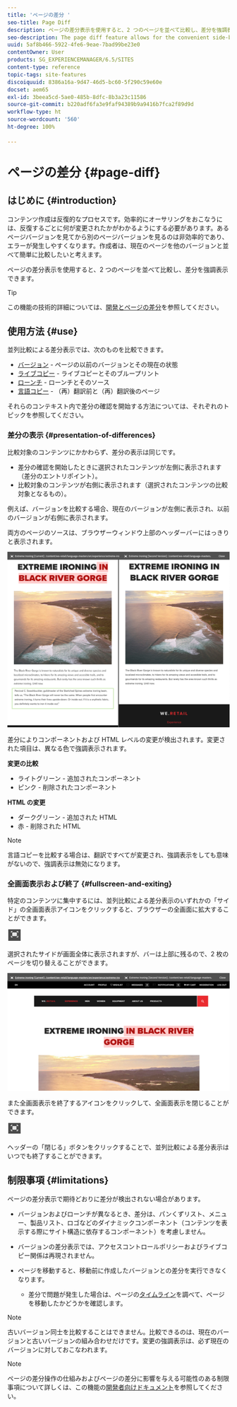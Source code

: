 ```yaml
---
title: 'ページの差分 '
seo-title: Page Diff
description: ページの差分表示を使用すると、2 つのページを並べて比較し、差分を強調表示できます。
seo-description: The page diff feature allows for the convenient side-by-side comparison of two pages with their differences highlighted.
uuid: 5af8b466-5922-4fe6-9eae-7bad99be23e0
contentOwner: User
products: SG_EXPERIENCEMANAGER/6.5/SITES
content-type: reference
topic-tags: site-features
discoiquuid: 8386a16a-9d47-46d5-bc60-5f290c59e60e
docset: aem65
exl-id: 3beea5cd-5ae0-485b-8dfc-8b3a23c11586
source-git-commit: b220adf6fa3e9faf94389b9a9416b7fca2f89d9d
workflow-type: ht
source-wordcount: '560'
ht-degree: 100%

---
```


# ページの差分 {#page-diff}

## はじめに {#introduction}

コンテンツ作成は反復的なプロセスです。効率的にオーサリングをおこなうには、反復するごとに何が変更されたかがわかるようにする必要があります。あるページバージョンを見てから別のページバージョンを見るのは非効率的であり、エラーが発生しやすくなります。作成者は、現在のページを他のバージョンと並べて簡単に比較したいと考えます。

ページの差分表示を使用すると、2 つのページを並べて比較し、差分を強調表示できます。

>[!TIP]
>
>この機能の技術的詳細については、[開発とページの差分](/help/sites-developing/pagediff.md#operation-details)を参照してください。

## 使用方法 {#use}

並列比較による差分表示では、次のものを比較できます。

* [バージョン](/help/sites-authoring/working-with-page-versions.md#comparing-a-version-with-current-page) - ページの以前のバージョンとその現在の状態
* [ライブコピー](/help/sites-administering/msm-livecopy.md#comparing-a-live-copy-page-with-a-blueprint-page) - ライブコピーとそのブループリント
* [ローンチ](/help/sites-authoring/launches-editing.md#comparing-a-launch-page-to-its-source-page) - ローンチとそのソース
* [言語コピー](/help/sites-administering/tc-manage.md#comparing-language-copies) - （再）翻訳前と（再）翻訳後のページ

それらのコンテキスト内で差分の確認を開始する方法については、それぞれのトピックを参照してください。

### 差分の表示 {#presentation-of-differences}

比較対象のコンテンツにかかわらず、差分の表示は同じです。

* 差分の確認を開始したときに選択されたコンテンツが左側に表示されます（差分のエントリポイント）。
* 比較対象のコンテンツが右側に表示されます（選択されたコンテンツの比較対象となるもの）。

例えば、バージョンを比較する場合、現在のバージョンが左側に表示され、以前のバージョンが右側に表示されます。

両方のページのソースは、ブラウザーウィンドウ上部のヘッダーバーにはっきりと表示されます。

![chlimage_1-109](assets/chlimage_1-109.png)

差分によりコンポーネントおよび HTML レベルの変更が検出されます。変更された項目は、異なる色で強調表示されます。

**変更の比較**

* ライトグリーン - 追加されたコンポーネント
* ピンク - 削除されたコンポーネント

**HTML の変更**

* ダークグリーン - 追加された HTML
* 赤 - 削除された HTML

>[!NOTE]
>
>言語コピーを比較する場合は、翻訳ですべてが変更され、強調表示をしても意味がないので、強調表示は無効になります。

### 全画面表示および終了 {#fullscreen-and-exiting}

特定のコンテンツに集中するには、並列比較による差分表示のいずれかの「サイド」の全画面表示アイコンをクリックすると、ブラウザーの全画面に拡大することができます。

![](do-not-localize/chlimage_1-18.png)

選択されたサイドが画面全体に表示されますが、バーは上部に残るので、2 枚のページを切り替えることができます。

![chlimage_1-110](assets/chlimage_1-110.png)

また全画面表示を終了するアイコンをクリックして、全画面表示を閉じることができます。

![](do-not-localize/chlimage_1-19.png)

ヘッダーの「閉じる」ボタンをクリックすることで、並列比較による差分表示はいつでも終了することができます。

## 制限事項 {#limitations}

ページの差分表示で期待どおりに差分が検出されない場合があります。

* バージョンおよびローンチが異なるとき、差分は、パンくずリスト、メニュー、製品リスト、ロゴなどのダイナミックコンポーネント（コンテンツを表示する際にサイト構造に依存するコンポーネント）を考慮しません。
* バージョンの差分表示では、アクセスコントロールポリシーおよびライブコピー関係は再現されません。
* ページを移動すると、移動前に作成したバージョンとの差分を実行できなくなります。

   * 差分で問題が発生した場合は、ページの[タイムライン](/help/sites-authoring/basic-handling.md#timeline)を調べて、ページを移動したかどうかを確認します。

>[!NOTE]
>
>古いバージョン同士を比較することはできません。比較できるのは、現在のバージョンと古いバージョンの組み合わせだけです。変更の強調表示は、必ず現在のバージョンに対しておこなわれます。

>[!NOTE]
>
>ページの差分操作の仕組みおよびページの差分に影響を与える可能性のある制限事項について詳しくは、この機能の[開発者向けドキュメント](/help/sites-developing/pagediff.md)を参照してください。
